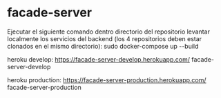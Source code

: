 # facade-server

Ejecutar el siguiente comando dentro directorio del repositorio levantar localmente los servicios del backend (los 4 repositorios deben estar clonados en el mismo directorio):
sudo docker-compose up --build


heroku develop:
https://facade-server-develop.herokuapp.com/
facade-server-develop


heroku production:
https://facade-server-production.herokuapp.com/
facade-server-production
